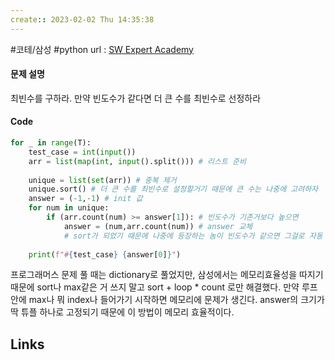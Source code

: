 ```yaml
---
create:: 2023-02-02 Thu 14:35:38
---
```

#코테/삼성   #python 
url : [SW Expert Academy](https://swexpertacademy.com/main/solvingProblem/solvingProblem.do)
#### 문제 설명
최빈수를 구하라. 
만약 빈도수가 같다면 더 큰 수를 최빈수로 선정하라 

#### Code
```python
for _ in range(T):
    test_case = int(input())
    arr = list(map(int, input().split())) # 리스트 준비
    
    unique = list(set(arr)) # 중복 제거
    unique.sort() # 더 큰 수를 최빈수로 설정할거기 때문에 큰 수는 나중에 고려하자
    answer = (-1,-1) # init 값
    for num in unique: 
        if (arr.count(num) >= answer[1]): # 빈도수가 기존거보다 높으면
            answer = (num,arr.count(num)) # answer 교체 
            # sort가 되었기 때문에 나중에 등장하는 놈이 빈도수가 같으면 그걸로 자동 교체된다.
	
    print(f"#{test_case} {answer[0]}")
```
프로그래머스 문제 풀 때는 dictionary로 풀었지만, 삼성에서는 메모리효율성을 따지기 때문에 sort나 max같은 거 쓰지 말고 sort + loop * count 로만 해결했다. 만약 루프 안에 max나 뭐 index나 들어가기 시작하면 메모리에 문제가 생긴다. answer의 크기가 딱 튜플 하나로 고정되기 때문에 이 방법이 메모리 효율적이다.

## Links
